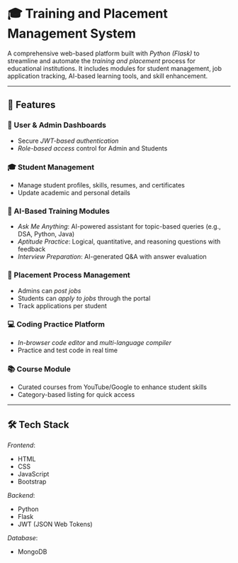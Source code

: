 # 🎓 Training and Placement Management System

A comprehensive web-based platform built with *Python (Flask)* to streamline and automate the *training and placement* process for educational institutions. It includes modules for student management, job application tracking, AI-based learning tools, and skill enhancement.

---

## 🚀 Features

### 👤 User & Admin Dashboards
- Secure *JWT-based authentication*
- *Role-based access* control for Admin and Students

### 🎓 Student Management
- Manage student profiles, skills, resumes, and certificates
- Update academic and personal details

### 🧠 AI-Based Training Modules
- *Ask Me Anything*: AI-powered assistant for topic-based queries (e.g., DSA, Python, Java)
- *Aptitude Practice*: Logical, quantitative, and reasoning questions with feedback
- *Interview Preparation*: AI-generated Q&A with answer evaluation

### 💼 Placement Process Management
- Admins can *post jobs*
- Students can *apply to jobs* through the portal
- Track applications per student

### 💻 Coding Practice Platform
- *In-browser code editor* and *multi-language compiler*
- Practice and test code in real time

### 📚 Course Module
- Curated courses from YouTube/Google to enhance student skills
- Category-based listing for quick access

---

## 🛠️ Tech Stack

*Frontend*:
- HTML
- CSS
- JavaScript
- Bootstrap

*Backend*:
- Python
- Flask
- JWT (JSON Web Tokens)

*Database*:
- MongoDB
